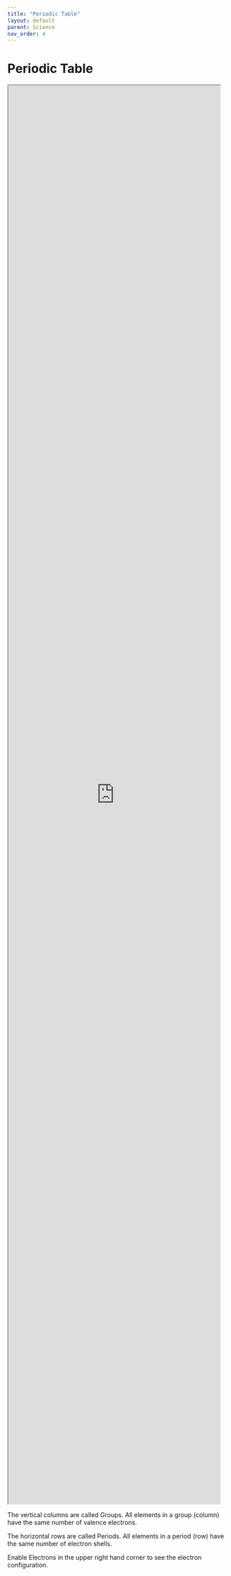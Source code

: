 ```yaml
---
title: "Periodic Table"
layout: default
parent: Science
nav_order: 4
---
```


# Periodic Table

<iframe style="width: 50vw; height: 80vh;" src="https://www.ptable.com"></iframe>

The vertical columns are called Groups. All elements in a group (column) have the same number of valence electrons.

The horizontal rows are called Periods. All elements in a period (row) have the same number of electron shells.

Enable Electrons in the upper right hand corner to see the electron configuration.
